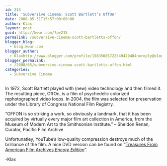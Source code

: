 ```yaml
---
id: 215
title: 'Subversive Cinema: Scott Bartlett’s OffOn'
date: 2008-05-31T15:57:00+00:00
author: Klax
layout: post
guid: http://kwur.com/?p=215
permalink: /subversive-cinema-scott-bartletts-offon/
blogger_blog:
  - blog.kwur.com
blogger_author:
  - Klaxhttp://www.blogger.com/profile/15835685722549429484noreply@blogger.com
blogger_permalink:
  - /2008/05/subversive-cinema-scott-bartletts-offon.html
categories:
  - Subversive Cinema
---
```

<div class="pf-content">
  <p>
  </p>
  
  <p>
    In 1972, Scott Bartlett played with (new) video technology and then filmed it. The resulting piece, OffOn, is a film of psychedelic colorized rephotographed video loops. In 2004, the film was selected for preservation under the Library of Congress National Film Registry.
  </p>
  
  <p>
    “OFFON is so striking a work, so obviously a landmark, that it has been acquired by virtually every major film art collection in America, from the Museum of Modern Art to the Smithsonian Institute.” – Sheldon Renan, Curator, Pacific Film Archive
  </p>
  
  <p>
    Unfortunatley, YouTube’s low-quality compression destroys much of the brilliance of the film. A nice DVD version can be found on <span class="heading">“<a href="http://www.amazon.com/exec/obidos/ASIN/B0007WFXYO/nationalfilmpr04">Treasures From American Film Archives <i>Encore Edition</i></a></span>“.
  </p>
  
  <p>
    -Klax
  </p>
</div>